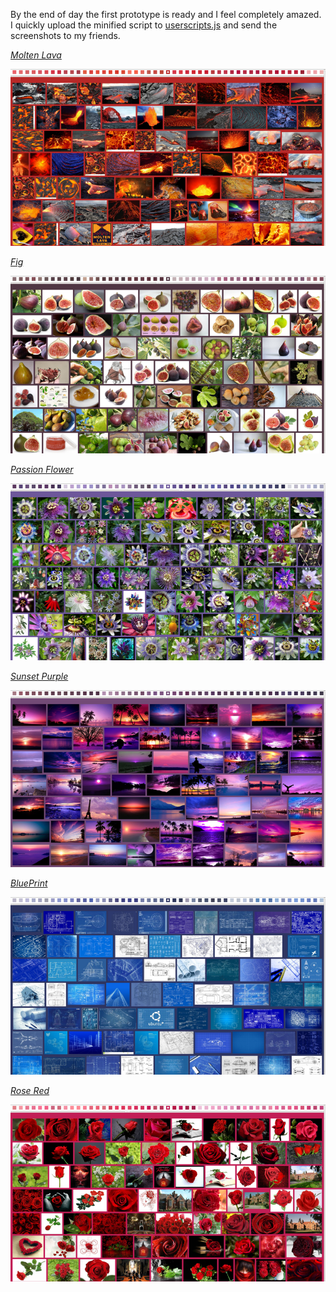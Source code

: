 By the end of day the first prototype is ready and I feel completely amazed. I quickly upload the minified script to [userscripts.js](http://userscripts.org/scripts/show/405936) and send the screenshots to my friends.

*[Molten Lava](http://google.com/search?tbm=isch&q=Molten+Lava)*

![Screenshot 1](../project_images/s1.png?raw=true)

*[Fig](http://google.com/search?tbm=isch&q=Fig)*

![Screenshot 2](../project_images/s2.png?raw=true)

*[Passion Flower](http://google.com/search?tbm=isch&q=Passion+Flower)*

![Screenshot 3](../project_images/s3.png?raw=true)

*[Sunset Purple](http://google.com/search?tbm=isch&q=Sunset+Purple)*

![Screenshot 4](../project_images/s4.png?raw=true)

*[BluePrint](http://google.com/search?tbm=isch&q=BluePrint)*

![Screenshot 5](../project_images/s5.png?raw=true)

*[Rose Red](http://google.com/search?tbm=isch&q=Rose+Red)*

![Screenshot 6](../project_images/s6.png?raw=true)

